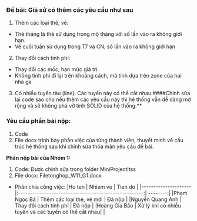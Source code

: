 ### Đề bài: Giả sử có thêm các yêu cầu như sau
1. Thêm các loại thẻ, vé:
*	Thẻ tháng là thẻ sử dụng trong mộ tháng với số lần vào ra không giới hạn.
*	Vé cuối tuần sử dụng trong T7 và CN, số lần vào ra không giới hạn
2. Thay đổi cách tính phí:
*	Thay đổi các mốc, hạn mức giá trị.
*	Không tính phí đi lại trên khoảng cách, mà tính dựa trên zone của hai nhà ga
3. Có nhiều tuyến tàu (line). Các tuyến này có thể cắt nhau
####Chỉnh sửa lại code sao cho nếu thêm các yêu cầu này thì hệ thống vẫn dễ dàng mở rộng và sẽ không phá vỡ tính SOLID của hệ thống.**
### Yêu cầu phần bài nộp:
1. Code
2. File docx trình bày phần việc của từng thành viên, thuyết minh về cấu trúc hệ thống sau khi chỉnh sửa thỏa mãn yêu cầu đề bài.

**Phần nộp bài của Nhóm 1:**
1. Code: Được chỉnh sửa trong folder MiniProjectItss
2. File docx: Filetonghop_W11_G1.docx

* Phân chia công việc:
|Ho ten        		| Nhiem vu           					| Tien do  |
|---------------------	|:-----------------------------------------------------:| --------:|
|Phạm Ngọc Bá		| Thêm các loại thẻ, vé mới 				| Đã nộp   |
|Nguyễn Quang Anh	| Thay đổi cách tính phí  				| Đã nộp   |
|Hoàng Gia Bảo		| Xử lý khi có nhiều tuyến và các tuyến có thể cắt nhau| 	   |
